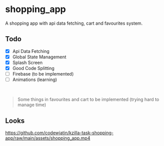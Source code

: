 # shopping_app

A shopping app with api data fetching, cart and favourites system.

## Todo

* [x] Api Data Fetching
* [x] Global State Management
* [x] Splash Screen
* [x] Good Code Splitting
* [ ] Firebase (to be implemented)
* [ ] Animations (learning)

<br>

> Some things in favourites and cart to be implemented (trying hard to manage time)

## Looks

https://github.com/codewjatin/kzilla-task-shopping-app/raw/main/assets/shopping_app.mp4
